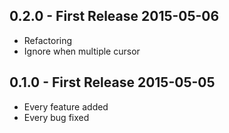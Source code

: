 ## 0.2.0 - First Release 2015-05-06
* Refactoring
* Ignore when multiple cursor

## 0.1.0 - First Release 2015-05-05
* Every feature added
* Every bug fixed
